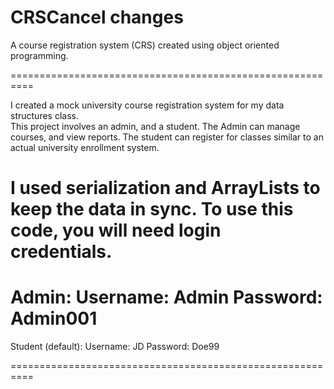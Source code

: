 # CRSCancel changes

A course registration system (CRS) created using object oriented programming.

==========================================================

I created a mock university course registration system for my data structures class.  
This project involves an admin, and a student. The Admin can manage courses, and view reports.
The student can register for classes similar to an actual university enrollment system.

I used serialization and ArrayLists to keep the data in sync.
To use this code, you will need login credentials.
==========================================================
Admin: 
Username: Admin 
Password: Admin001 
==========================================================

Student (default): 
Username: JD 
Password: Doe99

==========================================================
